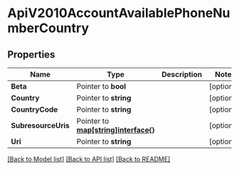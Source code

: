 # ApiV2010AccountAvailablePhoneNumberCountry

## Properties

Name | Type | Description | Notes
------------ | ------------- | ------------- | -------------
**Beta** | Pointer to **bool** |  | [optional] 
**Country** | Pointer to **string** |  | [optional] 
**CountryCode** | Pointer to **string** |  | [optional] 
**SubresourceUris** | Pointer to [**map[string]interface{}**](.md) |  | [optional] 
**Uri** | Pointer to **string** |  | [optional] 

[[Back to Model list]](../README.md#documentation-for-models) [[Back to API list]](../README.md#documentation-for-api-endpoints) [[Back to README]](../README.md)


